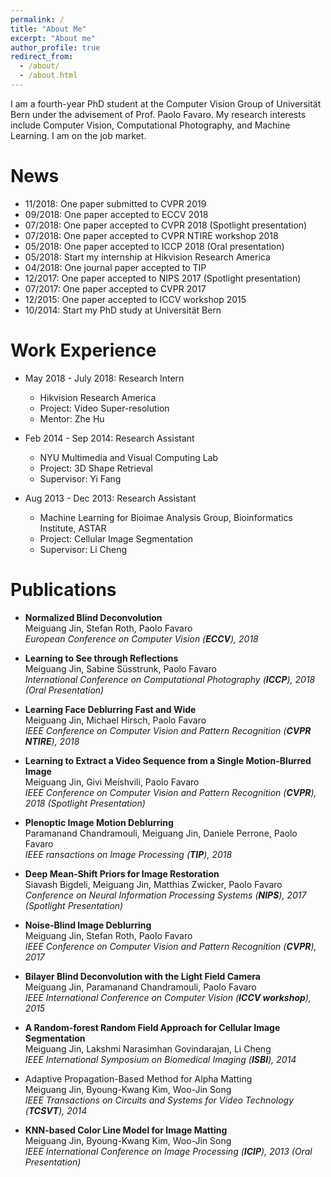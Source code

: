 ```yaml
---
permalink: /
title: "About Me"
excerpt: "About me"
author_profile: true
redirect_from: 
  - /about/
  - /about.html
---
```


I am a fourth-year PhD student at the Computer Vision Group of Universität Bern under the advisement of Prof. Paolo Favaro. My research interests include Computer Vision, Computational Photography, and Machine Learning. I am on the job market.

News
======
* 11/2018: One paper submitted to CVPR 2019
* 09/2018: One paper accepted to ECCV 2018
* 07/2018: One paper accepted to CVPR 2018 (Spotlight presentation)
* 07/2018: One paper accepted to CVPR NTIRE workshop 2018
* 05/2018: One paper accepted to ICCP 2018 (Oral presentation)
* 05/2018: Start my internship at Hikvision Research America
* 04/2018: One journal paper accepted to TIP
* 12/2017: One paper accepted to NIPS 2017 (Spotlight presentation)
* 07/2017: One paper accepted to CVPR 2017
* 12/2015: One paper accepted to ICCV workshop 2015
* 10/2014: Start my PhD study at Universität Bern 

Work Experience
======
* May 2018 - July 2018: Research Intern
  * Hikvision Research America
  * Project: Video Super-resolution
  * Mentor: Zhe Hu

* Feb 2014 - Sep 2014: Research Assistant
  * NYU Multimedia and Visual Computing Lab
  * Project: 3D Shape Retrieval
  * Supervisor: Yi Fang

* Aug 2013 - Dec 2013: Research Assistant
  * Machine Learning for Bioimae Analysis Group, Bioinformatics Institute, ASTAR
  * Project: Cellular Image Segmentation
  * Supervisor: Li Cheng

Publications
======
* **Normalized Blind Deconvolution**  
Meiguang Jin, Stefan Roth, Paolo Favaro  
*European Conference on Computer Vision (**ECCV**), 2018*

* **Learning to See through Reflections**  
Meiguang Jin, Sabine Süsstrunk, Paolo Favaro  
*International Conference on Computational Photography (**ICCP**), 2018 (Oral Presentation)*

* **Learning Face Deblurring Fast and Wide**  
Meiguang Jin, Michael Hirsch, Paolo Favaro  
*IEEE Conference on Computer Vision and Pattern Recognition (**CVPR NTIRE**), 2018*

* **Learning to Extract a Video Sequence from a Single Motion-Blurred Image**  
Meiguang Jin, Givi Meishvili, Paolo Favaro  
*IEEE Conference on Computer Vision and Pattern Recognition (**CVPR**), 2018 (Spotlight Presentation)*

* **Plenoptic Image Motion Deblurring**  
Paramanand Chandramouli, Meiguang Jin,  Daniele Perrone, Paolo Favaro  
*IEEE ransactions on Image Processing (**TIP**), 2018*

* **Deep Mean-Shift Priors for Image Restoration**  
Siavash Bigdeli, Meiguang Jin, Matthias Zwicker, Paolo Favaro  
*Conference on Neural Information Processing Systems (**NIPS**), 2017 (Spotlight Presentation)*

* **Noise-Blind Image Deblurring**  
Meiguang Jin, Stefan Roth, Paolo Favaro  
*IEEE Conference on Computer Vision and Pattern Recognition (**CVPR**), 2017*

* **Bilayer Blind Deconvolution with the Light Field Camera**  
Meiguang Jin, Paramanand Chandramouli, Paolo Favaro  
*IEEE International Conference on Computer Vision (**ICCV workshop**), 2015*

* **A Random-forest Random Field Approach for Cellular Image Segmentation**  
Meiguang Jin, Lakshmi Narasimhan Govindarajan, Li Cheng  
*IEEE International Symposium on Biomedical Imaging (**ISBI**), 2014*

* Adaptive Propagation-Based Method for Alpha Matting  
Meiguang Jin, Byoung-Kwang Kim, Woo-Jin Song  
*IEEE Transactions on Circuits and Systems for Video Technology (**TCSVT**), 2014*

* **KNN-based Color Line Model for Image Matting**  
Meiguang Jin, Byoung-Kwang Kim, Woo-Jin Song  
*IEEE International Conference on Image Processing (**ICIP**), 2013 (Oral Presentation)*
